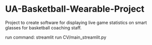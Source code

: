 # UA-Basketball-Wearable-Project

Project to create software for displaying live game statistics on smart glasses for basketball coaching staff. 

run command: streamlit run CV/main_streamlit.py
